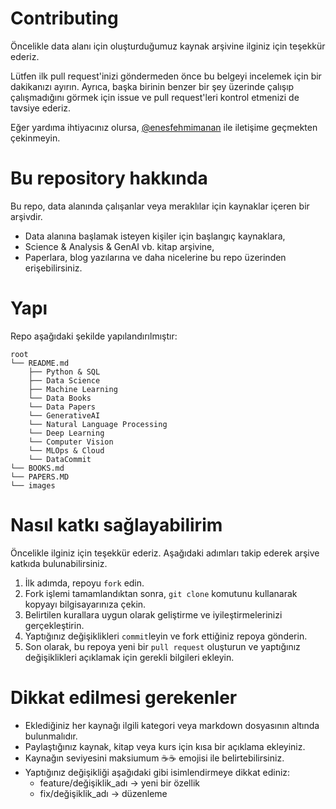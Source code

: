 # Contributing

Öncelikle data alanı için oluşturduğumuz kaynak arşivine ilginiz için teşekkür ederiz.

Lütfen ilk pull request'inizi göndermeden önce bu belgeyi incelemek için bir dakikanızı ayırın. Ayrıca, başka birinin benzer bir şey üzerinde çalışıp çalışmadığını görmek için issue ve pull request'leri kontrol etmenizi de tavsiye ederiz.

Eğer yardıma ihtiyacınız olursa, [@enesfehmimanan](https://www.linkedin.com/in/enesfehmimanan/) ile iletişime geçmekten çekinmeyin.

# Bu repository hakkında

Bu repo, data alanında çalışanlar veya meraklılar için kaynaklar içeren bir arşivdir.

- Data alanına başlamak isteyen kişiler için başlangıç kaynaklara,
- Science & Analysis & GenAI vb. kitap arşivine,
- Paperlara, blog yazılarına ve daha nicelerine bu repo üzerinden erişebilirsiniz.

# Yapı

Repo aşağıdaki şekilde yapılandırılmıştır:

```
root
└── README.md
    ├── Python & SQL
    ├── Data Science
    ├── Machine Learning
    └── Data Books
    └── Data Papers
    └── GenerativeAI
    └── Natural Language Processing
    └── Deep Learning
    └── Computer Vision
    └── MLOps & Cloud
    └── DataCommit
└── BOOKS.md
└── PAPERS.MD
└── images
```

# Nasıl katkı sağlayabilirim

Öncelikle ilginiz için teşekkür ederiz. Aşağıdaki adımları takip ederek arşive katkıda bulunabilirsiniz.

1. İlk adımda, repoyu `fork` edin.
2. Fork işlemi tamamlandıktan sonra, `git clone` komutunu kullanarak kopyayı bilgisayarınıza çekin.
3. Belirtilen kurallara uygun olarak geliştirme ve iyileştirmelerinizi gerçekleştirin.
4. Yaptığınız değişiklikleri `commit`leyin ve fork ettiğiniz repoya gönderin.
5. Son olarak, bu repoya yeni bir `pull request` oluşturun ve yaptığınız değişiklikleri açıklamak için gerekli bilgileri ekleyin.

# Dikkat edilmesi gerekenler
- Eklediğiniz her kaynağı ilgili kategori veya markdown dosyasının altında bulunmalıdır.
- Paylaştığınız kaynak, kitap veya kurs için kısa bir açıklama ekleyiniz.
- Kaynağın seviyesini maksiumum ☕☕ emojisi ile belirtebilirsiniz.  
- Yaptığınız değişikliği aşağıdaki gibi isimlendirmeye dikkat ediniz:
  - feature/değişiklik_adı -> yeni bir özellik
  - fix/değişiklik_adı -> düzenleme
